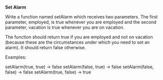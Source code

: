 **Set Alarm**

Write a function named setAlarm which receives two parameters. The first parameter, employed, is true whenever you are employed and the second parameter, vacation is true whenever you are on vacation.

The function should return true if you are employed and not on vacation (because these are the circumstances under which you need to set an alarm). It should return false otherwise.

Examples:

setAlarm(true, true) -> false
setAlarm(false, true) -> false
setAlarm(false, false) -> false
setAlarm(true, false) -> true
